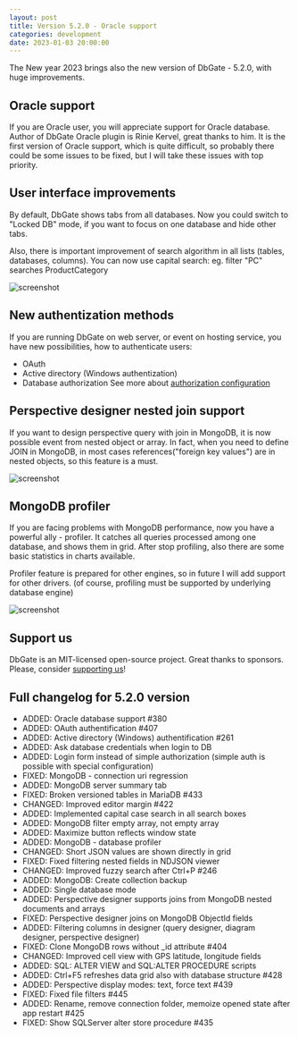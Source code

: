 ```yaml
---
layout: post
title: Version 5.2.0 - Oracle support
categories: development
date: 2023-01-03 20:00:00
---
```


The New year 2023 brings also the new version of DbGate - 5.2.0, with huge improvements.

## Oracle support

If you are Oracle user, you will appreciate support for Oracle database. Author of DbGate Oracle plugin is Rinie Kervel, great thanks to him. It is the first version of Oracle support, which is quite difficult, so probably there could be some issues to be fixed, but I will take these issues with top priority.

## User interface improvements
By default, DbGate shows tabs from all databases. Now you could switch to "Locked DB" mode, if you want to focus on one database and hide other tabs.

Also, there is important improvement of search algorithm in all lists (tables, databases, columns). You can now use capital search: eg. filter "PC" searches ProductCategory

![screenshot](/screenshots/version-5-2-0-lockeddb.png)

## New authentization methods
If you are running DbGate on web server, or event on hosting service, you have new possibilities, how to authenticate users:
* OAuth
* Active directory (Windows authentization)
* Database authorization
See more about [authorization configuration](/features/integration)

## Perspective designer nested join support
If you want to design perspective query with join in MongoDB, it is now possible event from nested object or array. In fact, when you need to define JOIN in MongoDB, in most cases references("foreign key values") are in nested objects, so this feature is a must.

![screenshot](/screenshots/version-5-2-0-nested-join.png)

## MongoDB profiler
If you are facing problems with MongoDB performance, now you have a powerful ally - profiler. It catches all queries processed among one database, and shows them in grid. After stop profiling, also there are some basic statistics in charts available.

Profiler feature is prepared for other engines, so in future I will add support for other drivers. (of course, profiling must be supported by underlying database engine)

![screenshot](/screenshots/mongodb-profiler.png)

## Support us
DbGate is an MIT-licensed open-source project. Great thanks to sponsors. Please, consider [supporting us](https://github.com/sponsors/dbgate)!

## Full changelog for 5.2.0 version
- ADDED: Oracle database support #380
- ADDED: OAuth authentification #407
- ADDED: Active directory (Windows) authentification #261
- ADDED: Ask database credentials when login to DB
- ADDED: Login form instead of simple authorization (simple auth is possible with special configuration)
- FIXED: MongoDB - connection uri regression
- ADDED: MongoDB server summary tab
- FIXED: Broken versioned tables in MariaDB #433
- CHANGED: Improved editor margin #422
- ADDED: Implemented capital case search in all search boxes
- ADDED: MongoDB filter empty array, not empty array
- ADDED: Maximize button reflects window state
- ADDED: MongoDB - database profiler
- CHANGED: Short JSON values are shown directly in grid
- FIXED: Fixed filtering nested fields in NDJSON viewer
- CHANGED: Improved fuzzy search after Ctrl+P #246
- ADDED: MongoDB: Create collection backup
- ADDED: Single database mode
- ADDED: Perspective designer supports joins from MongoDB nested documents and arrays
- FIXED: Perspective designer joins on MongoDB ObjectId fields
- ADDED: Filtering columns in designer (query designer, diagram designer, perspective designer)
- FIXED: Clone MongoDB rows without _id attribute #404
- CHANGED: Improved cell view with GPS latitude, longitude fields
- ADDED: SQL: ALTER VIEW and SQL:ALTER PROCEDURE scripts
- ADDED: Ctrl+F5 refreshes data grid also with database structure #428
- ADDED: Perspective display modes: text, force text #439
- FIXED: Fixed file filters #445
- ADDED: Rename, remove connection folder, memoize opened state after app restart #425
- FIXED: Show SQLServer alter store procedure #435
